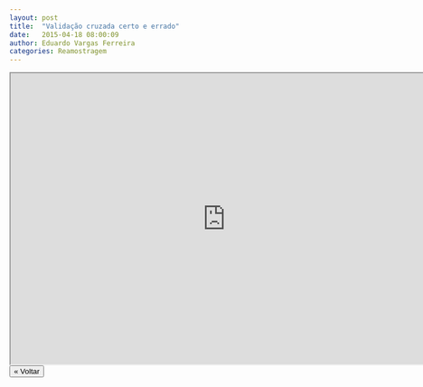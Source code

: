 ```yaml
---
layout: post
title:  "Validação cruzada certo e errado"
date:   2015-04-18 08:00:09
author: Eduardo Vargas Ferreira
categories: Reamostragem 
---
```


<center>
<iframe width="760" height="515" src="https://www.youtube.com/embed/S2S7mfE0XFA?autoplay=0"> </iframe>
</center>


<FORM>
<INPUT Type="BUTTON" align="left" Value="&laquo; Voltar" Onclick="window.location.href='{{ site.baseurl }}/1parte/'">
</FORM>

